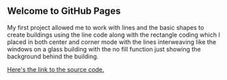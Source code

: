 ## Welcome to GitHub Pages

My first project allowed me to work with lines and the basic shapes to create buildings using the line code along with the rectangle coding which I placed in both center and corner mode with the lines interweaving like the windows on a glass building with the no fill function just showing the background behind the building.

[Here's the link to the source code.](https://github.com/Sonicgal970/MAGD-150-Assignments/blob/gh-pages/f19magd150lab01_Sobieski/sketch.js)
